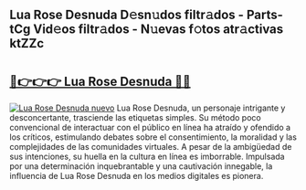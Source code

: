 ## Lua Rose Desnuda D𝚎sn𝚞dos filtr𝚊dos - Parts-tCg Vid𝚎os filtr𝚊dos - N𝚞evas f𝚘tos atr𝚊ctivas ktZZc

# <h2><a href="http://mbdpuw.tromn.icu/?c=Lua+Rose+Desnuda">🔗👉👉👉 Lua Rose Desnuda 🔗🔗</a></h2>

[![Lua Rose Desnuda nuevo](https://i.imgur.com/pEAQMta.gif)](http://mbdpuw.tromn.icu/?c=Lua+Rose+Desnuda)
Lua Rose Desnuda, un personaje intrigante y desconcertante, trasciende las etiquetas simples. Su método poco convencional de interactuar con el público en línea ha atraído y ofendido a los críticos, estimulando debates sobre el consentimiento, la moralidad y las complejidades de las comunidades virtuales. A pesar de la ambigüedad de sus intenciones, su huella en la cultura en línea es imborrable. Impulsada por una determinación inquebrantable y una cautivación innegable, la influencia de Lua Rose Desnuda en los medios digitales es pionera.
